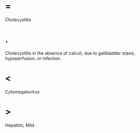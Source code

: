 # =

Cholecystitis

# .

Cholecystitis in the absence of calculi, due to gallbladder stasis, hypoperfusion, or infection.

# <

Cytomegalovirus

# >

Hepatitis; Mild
